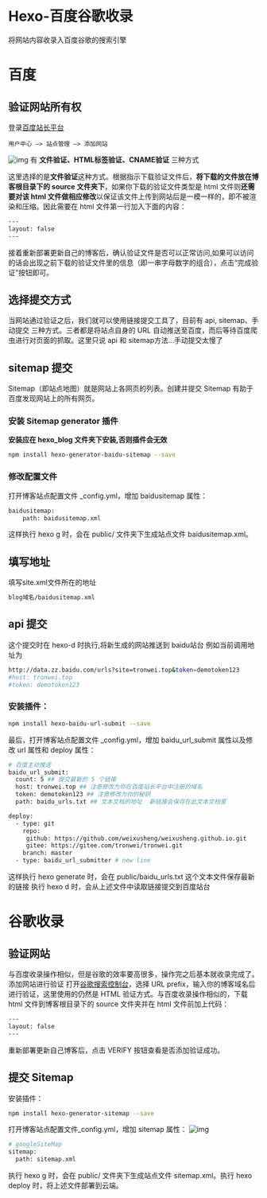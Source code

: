 # Hexo-百度谷歌收录



将网站内容收录入百度谷歌的搜索引擎
<!--more-->

# 百度
## 验证网站所有权
登录[百度站长平台](https://ziyuan.baidu.com/)
```
用户中心 –> 站点管理 –> 添加网站
```
![img](https://tronwei-1254020584.cos.ap-beijing.myqcloud.com/hexo-5/1.png)
有 **文件验证、HTML标签验证、CNAME验证** 三种方式

这里选择的是**文件验证**这种方式。根据指示下载验证文件后，**将下载的文件放在博客根目录下的 source 文件夹下**，如果你下载的验证文件类型是 html 文件则**还需要对该 html 文件做相应修改**以保证该文件上传到网站后是一模一样的，即不被渲染和压缩。因此需要在 html 文件第一行加入下面的内容：
```html
---
layout: false
---
```
接着重新部署更新自己的博客后，确认验证文件是否可以正常访问,如果可以访问的话会出现之前下载的验证文件里的信息（即一串字母数字的组合），点击“完成验证”按钮即可。

## 选择提交方式
当网站通过验证之后，我们就可以使用链接提交工具了，目前有 api, sitemap、手动提交 三种方式。三者都是将站点自身的 URL 自动推送至百度，而后等待百度爬虫进行对页面的抓取。这里只说 api 和 sitemap方法...手动提交太慢了

## sitemap 提交
Sitemap（即站点地图）就是网站上各网页的列表。创建并提交 Sitemap 有助于百度发现网站上的所有网页。
### 安装 Sitemap generator 插件
**安装应在 hexo_blog 文件夹下安装,否则插件会无效**
```bash
npm install hexo-generator-baidu-sitemap --save
```
### 修改配置文件
打开博客站点配置文件 _config.yml，增加 baidusitemap 属性：
```bash
baidusitemap:
    path: baidusitemap.xml
```
这样执行 hexo g 时，会在 public/ 文件夹下生成站点文件 baidusitemap.xml。
## 填写地址
填写site.xml文件所在的地址
```bash
blog域名/baidusitemap.xml
```

## api 提交
这个提交时在 hexo-d 时执行,将新生成的网站推送到 baidu站台
例如当前调用地址为
```bash
http://data.zz.baidu.com/urls?site=tronwei.top&token=demotoken123
#host: tronwei.top
#token: demotoken123 
```
### 安装插件：
```bash
npm install hexo-baidu-url-submit --save
```
最后，打开博客站点配置文件 _config.yml，增加 baidu_url_submit 属性以及修改 url 属性和 deploy 属性：
```bash
# 百度主动推送
baidu_url_submit:
  count: 5 ## 提交最新的 5 个链接
  host: tronwei.top ## 注意修改为你在百度站长平台中注册的域名
  token: demotoken123 ## 注意修改为你的秘钥
  path: baidu_urls.txt ## 文本文档的地址  新链接会保存在此文本文档里

deploy:
  - type: git
    repo:
     github: https://github.com/weixusheng/weixusheng.github.io.git
     gitee: https://gitee.com/tronwei/tronwei.git
    branch: master
  - type: baidu_url_submitter # new line
```
这样执行 hexo generate 时，会在 public/baidu_urls.txt 这个文本文件保存最新的链接
执行 hexo d 时，会从上述文件中读取链接提交到百度站台

# 谷歌收录
## 验证网站
与百度收录操作相似，但是谷歌的效率要高很多，操作完之后基本就收录完成了。
添加网站进行验证
打开[谷歌搜索控制台](https://search.google.com/search-console/welcome)，选择 URL prefix，输入你的博客域名后进行验证，这里使用的仍然是 HTML 验证方式。与百度收录操作相似的，下载 html 文件到博客根目录下的 source 文件夹并在 html 文件前加上代码：
```html
---
layout: false
---
```
重新部署更新自己博客后，点击 VERIFY 按钮查看是否添加验证成功。

## 提交 Sitemap
安装插件：
```bash
npm install hexo-generator-sitemap --save
```
打开博客站点配置文件_config.yml，增加 sitemap 属性：
![img](https://tronwei-1254020584.cos.ap-beijing.myqcloud.com/hexo-5/2.png)
```bash
# googleSiteMap
sitemap:
  path: sitemap.xml
```
执行 hexo g 时，会在 public/ 文件夹下生成站点文件 sitemap.xml。执行 hexo deploy 时，将上述文件部署到云端。

